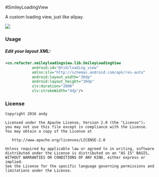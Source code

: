 #SmileyLoadingView

A custom loading view, just like alipay.

![](https://github.com/andyxialm/SmileyLoadingView/blob/master/art/screenshot.gif?raw=true)

### Usage
	
##### Edit your layout XML:

~~~ xml
<cn.refactor.smileyloadingview.lib.SmileyLoadingView
            android:id="@+id/loading_view"
            xmlns:slv="http://schemas.android.com/apk/res-auto"
            android:layout_width="30dp"
            android:layout_height="30dp"
            slv:duration="2000"
            slv:strokeWidth="4dp"/>
~~~

### License

    Copyright 2016 andy

    Licensed under the Apache License, Version 2.0 (the "License");
    you may not use this file except in compliance with the License.
    You may obtain a copy of the License at

       http://www.apache.org/licenses/LICENSE-2.0

    Unless required by applicable law or agreed to in writing, software
    distributed under the License is distributed on an "AS IS" BASIS,
    WITHOUT WARRANTIES OR CONDITIONS OF ANY KIND, either express or implied.
    See the License for the specific language governing permissions and
    limitations under the License.